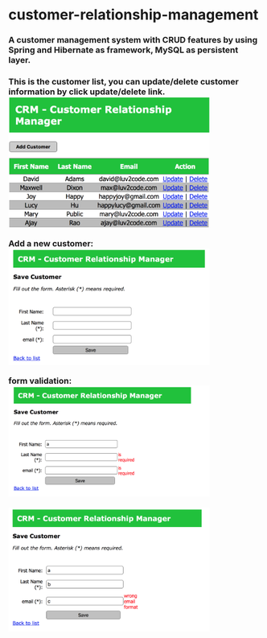 # customer-relationship-management

<h3>A customer management system with CRUD features by using Spring and Hibernate as framework, MySQL as persistent layer.<h3>

This is the customer list, you can update/delete customer information by click update/delete link.
<img width="400" src="https://github.com/ruochenyu/customer-relationship-management/blob/master/images/list.png?raw=true"/>
<br>

Add a new customer:
<br>
<img width="400" src="https://github.com/ruochenyu/customer-relationship-management/blob/master/images/add.png?raw=true"/>

form validation:
<br>
<img width="400" src="https://github.com/ruochenyu/customer-relationship-management/blob/master/images/validation.png?raw=true"/>

<img width="400" src="https://github.com/ruochenyu/customer-relationship-management/blob/master/images/validation2.png?raw=true"/>

